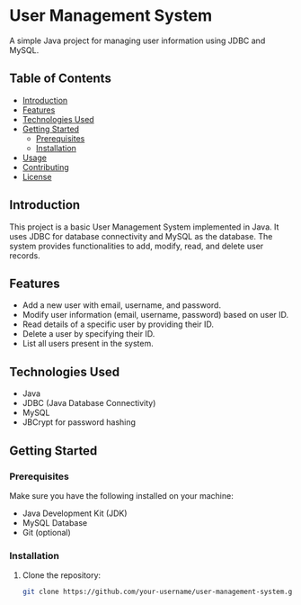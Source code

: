 # User Management System

A simple Java project for managing user information using JDBC and MySQL.

## Table of Contents
- [Introduction](#introduction)
- [Features](#features)
- [Technologies Used](#technologies-used)
- [Getting Started](#getting-started)
  - [Prerequisites](#prerequisites)
  - [Installation](#installation)
- [Usage](#usage)
- [Contributing](#contributing)
- [License](#license)

## Introduction

This project is a basic User Management System implemented in Java. It uses JDBC for database connectivity and MySQL as the database. The system provides functionalities to add, modify, read, and delete user records.

## Features

- Add a new user with email, username, and password.
- Modify user information (email, username, password) based on user ID.
- Read details of a specific user by providing their ID.
- Delete a user by specifying their ID.
- List all users present in the system.

## Technologies Used

- Java
- JDBC (Java Database Connectivity)
- MySQL
- JBCrypt for password hashing

## Getting Started

### Prerequisites

Make sure you have the following installed on your machine:

- Java Development Kit (JDK)
- MySQL Database
- Git (optional)

### Installation

1. Clone the repository:

   ```bash
   git clone https://github.com/your-username/user-management-system.git
